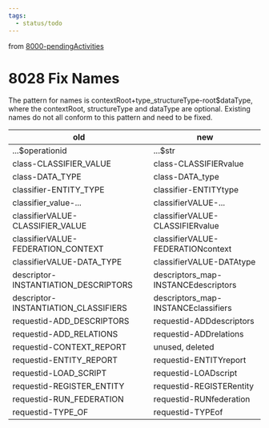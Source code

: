 ```yaml
---
tags:
  - status/todo
---
```

from [8000-pendingActivities](8000-pendingActivities.md)
# 8028 Fix Names
The pattern for names is contextRoot+type_structureType-root$dataType, where the  contextRoot, structureType and dataType are optional. Existing names do not all conform to this pattern and need to be fixed.

| old | new |
|----------------------------------|----------------------------------|
| ...$operationid | ...$str |
| class-CLASSIFIER_VALUE | class-CLASSIFIERvalue |
| class-DATA_TYPE | class-DATA_type |
| classifier-ENTITY_TYPE | classifier-ENTITYtype |
| classifier_value-... | classifierVALUE-... |
| classifierVALUE-CLASSIFIER_VALUE | classifierVALUE-CLASSIFIERvalue |
| classifierVALUE-FEDERATION_CONTEXT | classifierVALUE-FEDERATIONcontext |
| classifierVALUE-DATA_TYPE | classifierVALUE-DATAtype |
| descriptor-INSTANTIATION_DESCRIPTORS | descriptors_map-INSTANCEdescriptors |
| descriptor-INSTANTIATION_CLASSIFIERS | descriptors_map-INSTANCEclassifiers |
| requestid-ADD_DESCRIPTORS | requestid-ADDdescriptors |
| requestid-ADD_RELATIONS | requestid-ADDrelations |
| requestid-CONTEXT_REPORT | unused, deleted |
| requestid-ENTITY_REPORT | requestid-ENTITYreport |
| requestid-LOAD_SCRIPT | requestid-LOADscript |
| requestid-REGISTER_ENTITY | requestid-REGISTERentity |
| requestid-RUN_FEDERATION | requestid-RUNfederation |
| requestid-TYPE_OF | requestid-TYPEof |
